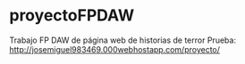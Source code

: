 # proyectoFPDAW
Trabajo FP DAW de página web de historias de terror
Prueba: http://josemiguel983469.000webhostapp.com/proyecto/
